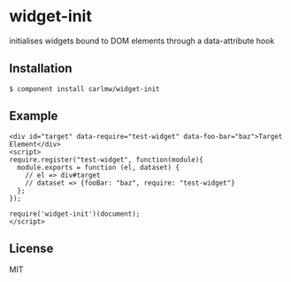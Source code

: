 
# widget-init

  initialises widgets bound to DOM elements through a data-attribute hook

## Installation

    $ component install carlmw/widget-init

## Example

    <div id="target" data-require="test-widget" data-foo-bar="baz">Target Element</div>
    <script>
    require.register("test-widget", function(module){
      module.exports = function (el, dataset) {
        // el => div#target
        // dataset => {fooBar: "baz", require: "test-widget"}
      };
    });

    require('widget-init')(document);
    </script>


## License

  MIT
